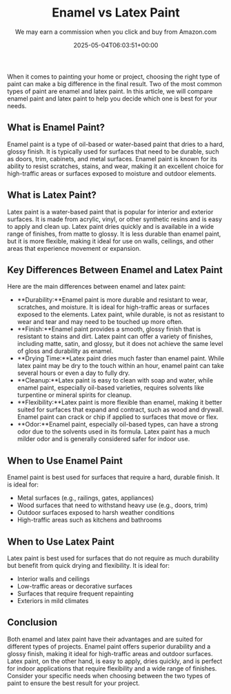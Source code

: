 ﻿---
author: We may earn a commission when you click and buy from Amazon.com
layout: post
title: Enamel vs Latex Paint
date: '2025-05-04T06:03:51+00:00'
categories:
- Guide
tags: []
slug: /enamel-vs-latex-paint/
lastmod: 2025-05-07T12:21:26+03:00
---

When it comes to painting your home or project, choosing the right type of paint can make a big difference in the final result. Two of the most common types of paint are enamel and latex paint. In this article, we will compare enamel paint and latex paint to help you decide which one is best for your needs.
## What is Enamel Paint?
Enamel paint is a type of oil-based or water-based paint that dries to a hard, glossy finish. It is typically used for surfaces that need to be durable, such as doors, trim, cabinets, and metal surfaces. Enamel paint is known for its ability to resist scratches, stains, and wear, making it an excellent choice for high-traffic areas or surfaces exposed to moisture and outdoor elements.
## What is Latex Paint?
Latex paint is a water-based paint that is popular for interior and exterior surfaces. It is made from acrylic, vinyl, or other synthetic resins and is easy to apply and clean up. Latex paint dries quickly and is available in a wide range of finishes, from matte to glossy. It is less durable than enamel paint, but it is more flexible, making it ideal for use on walls, ceilings, and other areas that experience movement or expansion.
## Key Differences Between Enamel and Latex Paint
Here are the main differences between enamel and latex paint:
- **Durability:**Enamel paint is more durable and resistant to wear, scratches, and moisture. It is ideal for high-traffic areas or surfaces exposed to the elements. Latex paint, while durable, is not as resistant to wear and tear and may need to be touched up more often.
- **Finish:**Enamel paint provides a smooth, glossy finish that is resistant to stains and dirt. Latex paint can offer a variety of finishes, including matte, satin, and glossy, but it does not achieve the same level of gloss and durability as enamel.
- **Drying Time:**Latex paint dries much faster than enamel paint. While latex paint may be dry to the touch within an hour, enamel paint can take several hours or even a day to fully dry.
- **Cleanup:**Latex paint is easy to clean with soap and water, while enamel paint, especially oil-based varieties, requires solvents like turpentine or mineral spirits for cleanup.
- **Flexibility:**Latex paint is more flexible than enamel, making it better suited for surfaces that expand and contract, such as wood and drywall. Enamel paint can crack or chip if applied to surfaces that move or flex.
- **Odor:**Enamel paint, especially oil-based types, can have a strong odor due to the solvents used in its formula. Latex paint has a much milder odor and is generally considered safer for indoor use.
## When to Use Enamel Paint
Enamel paint is best used for surfaces that require a hard, durable finish. It is ideal for:
- Metal surfaces (e.g., railings, gates, appliances)
- Wood surfaces that need to withstand heavy use (e.g., doors, trim)
- Outdoor surfaces exposed to harsh weather conditions
- High-traffic areas such as kitchens and bathrooms
## When to Use Latex Paint
Latex paint is best used for surfaces that do not require as much durability but benefit from quick drying and flexibility. It is ideal for:
- Interior walls and ceilings
- Low-traffic areas or decorative surfaces
- Surfaces that require frequent repainting
- Exteriors in mild climates
## Conclusion
Both enamel and latex paint have their advantages and are suited for different types of projects. Enamel paint offers superior durability and a glossy finish, making it ideal for high-traffic areas and outdoor surfaces. Latex paint, on the other hand, is easy to apply, dries quickly, and is perfect for indoor applications that require flexibility and a wide range of finishes. Consider your specific needs when choosing between the two types of paint to ensure the best result for your project.